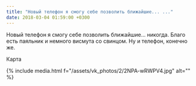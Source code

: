 ```yaml
---
title: "Новый телефон я смогу себе позволить ближайшие... ..."
date: 2018-03-04 01:59:00 +0300
---
```


Новый телефон я смогу себе позволить ближайшие... никогда. Благо есть паяльник и немного висмута со свинцом. Ну и телефон, конечно же.

Карта

{% include media.html f="/assets/vk_photos/2/2NPA-wRWPV4.jpg" alt="" %}
